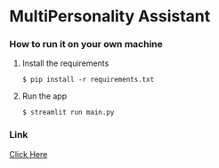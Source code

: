 # MultiPersonality Assistant



### How to run it on your own machine

1. Install the requirements

   ```
   $ pip install -r requirements.txt
   ```

2. Run the app

   ```
   $ streamlit run main.py
   ```

### Link

<a href="https://multipersonalityai.streamlit.app" target="_blank"> Click Here </a>
